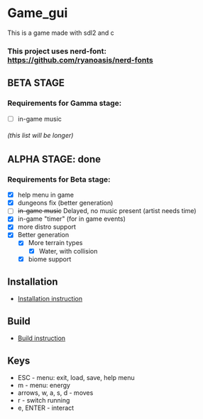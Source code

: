 # Game\_gui 
This is a game made with sdl2 and c

### This project uses nerd-font: https://github.com/ryanoasis/nerd-fonts

## BETA STAGE
### Requirements for Gamma stage:
- [ ] in-game music
###### (this list will be longer)

## ALPHA STAGE: done
### Requirements for Beta stage:
- [x] help menu in game
- [x] dungeons fix (better generation)
- [ ] ~~in-game music~~ Delayed, no music present (artist needs time)
- [x] in-game "timer" (for in game events)
- [x] more distro support
- [x] Better generation
    - [x] More terrain types
        - [x] Water, with collision
    - [x] biome support

## Installation

* [Installation instruction](install.md)

## Build

* [Build instruction](build.md)

## Keys

* ESC - menu: exit, load, save, help menu
* m   - menu: energy
* arrows, w, a, s, d - moves
* r - switch running
* e, ENTER - interact


